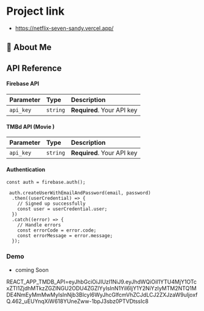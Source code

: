 
# Project link
- https://netflix-seven-sandy.vercel.app/

## 🚀 About Me

## API Reference

#### Firebase API


| Parameter | Type     | Description                |
| :-------- | :------- | :------------------------- |
| `api_key` | `string` | **Required**. Your API key |

#### TMBd API (Movie )


| Parameter | Type     | Description                |
| :-------- | :------- | :------------------------- |
| `api_key` | `string` | **Required**. Your API key |
#### Authentication

```http
const auth = firebase.auth();

 auth.createUserWithEmailAndPassword(email, password)
  .then((userCredential) => {
    // Signed up successfully
    const user = userCredential.user;
  })
  .catch((error) => {
    // Handle errors
    const errorCode = error.code;
    const errorMessage = error.message;
  });
```
### Demo 
- coming Soon


REACT_APP_TMDB_API=eyJhbGciOiJIUzI1NiJ9.eyJhdWQiOiI1YTU4MjY1OTcxZTI1ZjdhMTkzZGZlNGU2ODU4ZGZlYyIsInN1YiI6IjY1Y2NiYzIyMTM2NTQ1MDE4NmEyMmMwMyIsInNjb3BlcyI6WyJhcGlfcmVhZCJdLCJ2ZXJzaW9uIjoxfQ.462_uEUYnqXiW618YUneZww-1bpJ3sbz0PTVDtssIc8
